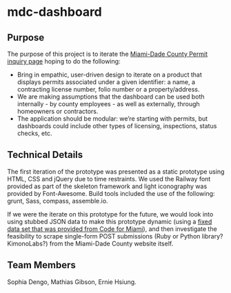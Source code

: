 # mdc-dashboard 

## Purpose

The purpose of this project is to iterate the [Miami-Dade County Permit inquiry page](http://egvsys.miamidade.gov:1608/WWWSERV/ggvt/bnzaw960.dia) hoping to do the following:

- Bring in empathic, user-driven design to iterate on a product that displays permits associated under a given identifier: a name, a contracting license number, folio number or a property/address.
- We are making assumptions that the dashboard can be used both internally - by county employees - as well as externally, through homeowners or contractors.
- The application should be modular: we’re starting with permits, but dashboards could include other types of licensing, inspections, status checks, etc.

## Technical Details

The first iteration of the prototype was presented as a static prototype using HTML, CSS and jQuery due to time restraints. We used the Railway font provided as part of the skeleton framework and light iconography was provided by Font-Awesome. Build tools included the use of the following: grunt, Sass, compass, assemble.io.


If we were the iterate on this prototype for the future, we would look into using stubbed JSON data to make this prototype dynamic (using a [fixed data set that was provided from Code for Miami](https://github.com/Code-for-Miami/2013-14-Permits-Issued-Data-Set)), and then investigate the feasibility to scrape single-form POST submissions (Ruby or Python library? KimonoLabs?) from the Miami-Dade County website itself.

## Team Members

Sophia Dengo, Mathias Gibson, Ernie Hsiung.
